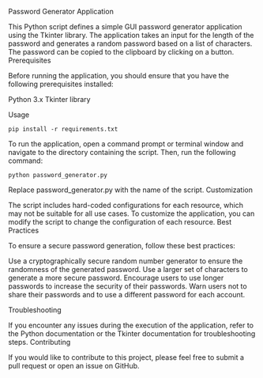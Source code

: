Password Generator Application

This Python script defines a simple GUI password generator application using the Tkinter library. The application takes an input for the length of the password and generates a random password based on a list of characters. The password can be copied to the clipboard by clicking on a button.
Prerequisites

Before running the application, you should ensure that you have the following prerequisites installed:

  Python 3.x
  Tkinter library

Usage

    pip install -r requirements.txt

To run the application, open a command prompt or terminal window and navigate to the directory containing the script. Then, run the following command:

    python password_generator.py

Replace password_generator.py with the name of the script.
Customization

The script includes hard-coded configurations for each resource, which may not be suitable for all use cases. To customize the application, you can modify the script to change the configuration of each resource.
Best Practices

To ensure a secure password generation, follow these best practices:

  Use a cryptographically secure random number generator to ensure the randomness of the generated password.
  Use a larger set of characters to generate a more secure password.
  Encourage users to use longer passwords to increase the security of their passwords.
  Warn users not to share their passwords and to use a different password for each account.

Troubleshooting

If you encounter any issues during the execution of the application, refer to the Python documentation or the Tkinter documentation for troubleshooting steps.
Contributing

If you would like to contribute to this project, please feel free to submit a pull request or open an issue on GitHub.



